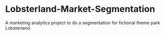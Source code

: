 # Lobsterland-Market-Segmentation
A marketing analytics project to do a segmentation for fictional theme park Lobsterland.
